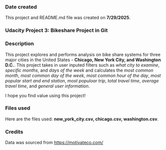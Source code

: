 
### Date created
This project and README.md file was created on **7/29/2025**.

### Udacity Project 3: Bikeshare Project in Git

### Description

This project explores and performs analysis on bike share systems for three major cities in the United States - **Chicago, New York City, and Washington D.C.**. This project takes in user inputed filters such as _what city to examine_, _specific months_, and _days of the week_ and calculates the _most common month_, _most common day of the week_, _most common hour of the day_, _most popular start and end station_, _most populoar trip_, _total travel time_, _average travel time_, and _general user information_. 

I hope you find value using this project!

### Files used
Here are the files used: **new_york_city.csv, chicago.csv, washington.csv**.

### Credits
 Data was sourced from https://motivateco.com/ 

